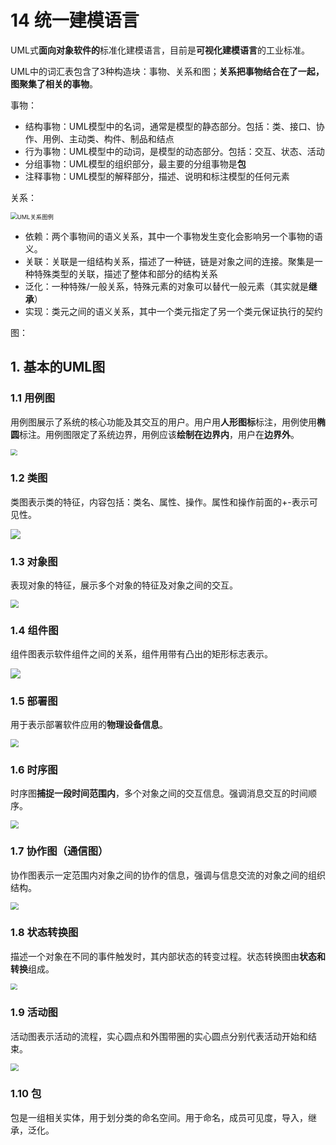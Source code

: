 # 14 统一建模语言

UML式**面向对象软件的**标准化建模语言，目前是**可视化建模语言**的工业标准。

UML中的词汇表包含了3种构造块：事物、关系和图；**关系把事物结合在了一起，图聚集了相关的事物**。

事物：

- 结构事物：UML模型中的名词，通常是模型的静态部分。包括：类、接口、协作、用例、主动类、构件、制品和结点
- 行为事物：UML模型中的动词，是模型的动态部分。包括：交互、状态、活动
- 分组事物：UML模型的组织部分，最主要的分组事物是**包**
- 注释事物：UML模型的解释部分，描述、说明和标注模型的任何元素

关系：

<img src="14_UML.assets\UML关系图例.png" alt="UML关系图例" style="zoom: 67%;" />

- 依赖：两个事物间的语义关系，其中一个事物发生变化会影响另一个事物的语义。
- 关联：关联是一组结构关系，描述了一种链，链是对象之间的连接。聚集是一种特殊类型的关联，描述了整体和部分的结构关系
- 泛化：一种特殊/一般关系，特殊元素的对象可以替代一般元素（其实就是**继承**）
- 实现：类元之间的语义关系，其中一个类元指定了另一个类元保证执行的契约

图：



## 1. 基本的UML图

### 1.1 用例图

用例图展示了系统的核心功能及其交互的用户。用户用**人形图标**标注，用例使用**椭圆**标注。用例图限定了系统边界，用例应该**绘制在边界内**，用户在**边界外**。

<img src="./14_UML.assets/用例图.png" style="zoom: 67%;" />

### 1.2 类图

类图表示类的特征，内容包括：类名、属性、操作。属性和操作前面的+-表示可见性。

![](14_UML.assets/类图.png)

### 1.3 对象图

表现对象的特征，展示多个对象的特征及对象之间的交互。

<img src="14_UML.assets/对象图.png" style="zoom:80%;" />

### 1.4 组件图

组件图表示软件组件之间的关系，组件用带有凸出的矩形标志表示。

![](14_UML.assets/组件图.png)

### 1.5 部署图

用于表示部署软件应用的**物理设备信息**。

<img src="14_UML.assets/部署图.png" style="zoom: 80%;" />

### 1.6 时序图

时序图**捕捉一段时间范围内**，多个对象之间的交互信息。强调消息交互的时间顺序。

<img src="14_UML.assets/时序图.png" style="zoom:80%;" />

### 1.7 协作图（通信图）

协作图表示一定范围内对象之间的协作的信息，强调与信息交流的对象之间的组织结构。

<img src="14_UML.assets/协作图.png" style="zoom:80%;" />

### 1.8 状态转换图

描述一个对象在不同的事件触发时，其内部状态的转变过程。状态转换图由**状态和转换**组成。

<img src="14_UML.assets/状态图.png" style="zoom:67%;" />

### 1.9 活动图

活动图表示活动的流程，实心圆点和外围带圈的实心圆点分别代表活动开始和结束。

<img src="14_UML.assets/活动图.png" style="zoom: 80%;" />

### 1.10 包

包是一组相关实体，用于划分类的命名空间。用于命名，成员可见度，导入，继承，泛化。









